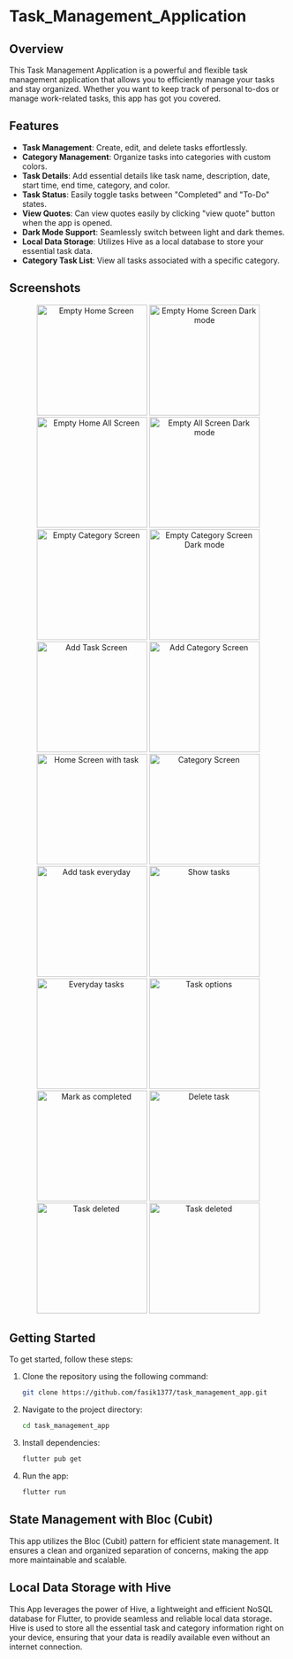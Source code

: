 # Task_Management_Application
## Overview

This Task Management Application is a powerful and flexible task management application that allows you to efficiently manage your tasks and stay organized. Whether you want to keep track of personal to-dos or manage work-related tasks, this app has got you covered.

## Features

- **Task Management**: Create, edit, and delete tasks effortlessly.
- **Category Management**: Organize tasks into categories with custom colors.
- **Task Details**: Add essential details like task name, description, date, start time, end time, category, and color.
- **Task Status**: Easily toggle tasks between "Completed" and "To-Do" states.
- **View Quotes**: Can view quotes easily by clicking "view quote" button when the app is opened.
- **Dark Mode Support**: Seamlessly switch between light and dark themes.
- **Local Data Storage**: Utilizes Hive as a local database to store your essential task data.
- **Category Task List**: View all tasks associated with a specific category.

## Screenshots

<div align="center">
  <img src="assets/screenshots/empty_homescreen.png" alt="Empty Home Screen" width="200"/>
  <img src="assets/screenshots/empty_homescreen_dark.png" alt="Empty Home Screen Dark mode" width="200"/>
  <img src="assets/screenshots/empty_allscreen.png" alt="Empty Home All Screen" width="200"/>
  <img src="assets/screenshots/empty_allscreen_dark.png" alt="Empty All Screen Dark mode" width="200"/>
  <img src="assets/screenshots/empty_categoryscreen.png" alt="Empty Category Screen" width="200"/>
  <img src="assets/screenshots/empty_categoryscreen_dark.png" alt="Empty Category Screen Dark mode" width="200"/>
  <img src="assets/screenshots/add_taskscreen.png" alt="Add Task Screen" width="200"/>
  <img src="assets/screenshots/add_category_screen.png" alt="Add Category Screen" width="200"/>
  <img src="assets/screenshots/homescreen_with_task.png" alt="Home Screen with task" width="200"/>
  <img src="assets/screenshots/category_screen.png" alt="Category Screen" width="200"/>
  <img src="assets/screenshots/add_task_everyday.png" alt="Add task everyday" width="200"/>
  <img src="assets/screenshots/show_tasks.png" alt="Show tasks" width="200"/>
  <img src="assets/screenshots/everyday_task.png" alt="Everyday tasks" width="200"/>
  <img src="assets/screenshots/task_options.png" alt="Task options" width="200"/>
  <img src="assets/screenshots/mark_as_completed.png" alt="Mark as completed" width="200"/>
  <img src="assets/screenshots/delete_task.png" alt="Delete task" width="200"/>
  <img src="assets/screenshots/task_deleted.png" alt="Task deleted" width="200"/>
  <img src="assets/screenshots/tasks_by_category.png" alt="Task deleted" width="200"/>
  
</div>

## Getting Started

To get started, follow these steps:

1. Clone the repository using the following command:

   ```bash
   git clone https://github.com/fasik1377/task_management_app.git
   ```

2. Navigate to the project directory:

   ```bash
   cd task_management_app
   ```

3. Install dependencies:

   ```bash
   flutter pub get
   ```

4. Run the app:

   ```bash
   flutter run
   ```

## State Management with Bloc (Cubit)

This app utilizes the Bloc (Cubit) pattern for efficient state management. It ensures a clean and organized separation of concerns, making the app more maintainable and scalable.

## Local Data Storage with Hive

This App leverages the power of Hive, a lightweight and efficient NoSQL database for Flutter, to provide seamless and reliable local data storage. Hive is used to store all the essential task and category information right on your device, ensuring that your data is readily available even without an internet connection.